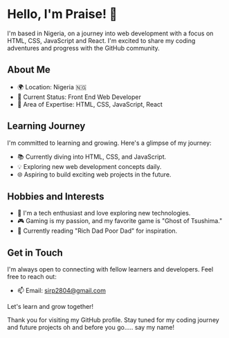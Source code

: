 # Hello, I'm Praise! 👋

I'm based in Nigeria, on a journey into web development with a focus on HTML, CSS, JavaScript and React. I'm excited to share my coding adventures and progress with the GitHub community.

## About Me

- 🌍 Location: Nigeria 🇳🇬
- 💼 Current Status: Front End Web Developer
- 🌱 Area of Expertise: HTML, CSS, JavaScript, React

## Learning Journey

I'm committed to learning and growing. Here's a glimpse of my journey:

- 📚 Currently diving into HTML, CSS, and JavaScript.
- 💡 Exploring new web development concepts daily.
- 🌐 Aspiring to build exciting web projects in the future.

## Hobbies and Interests

- 🔭 I'm a tech enthusiast and love exploring new technologies.
- 🎮 Gaming is my passion, and my favorite game is "Ghost of Tsushima."
- 📖 Currently reading "Rich Dad Poor Dad" for inspiration.

## Get in Touch

I'm always open to connecting with fellow learners and developers. Feel free to reach out:

- 📫 Email: [sirp2804@gmail.com](mailto:sirp2804@gmail.com)

Let's learn and grow together!

Thank you for visiting my GitHub profile. Stay tuned for my coding journey and future projects oh and before you go..... say my name!
